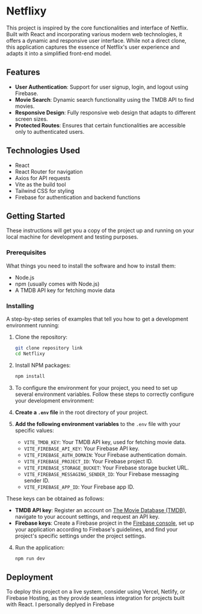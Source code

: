 # Netflixy

This project is inspired by the core functionalities and interface of Netflix. Built with React and incorporating various modern web technologies, it offers a dynamic and responsive user interface. While not a direct clone, this application captures the essence of Netflix's user experience and adapts it into a simplified front-end model.

## Features

- **User Authentication**: Support for user signup, login, and logout using Firebase.
- **Movie Search**: Dynamic search functionality using the TMDB API to find movies.
- **Responsive Design**: Fully responsive web design that adapts to different screen sizes.
- **Protected Routes**: Ensures that certain functionalities are accessible only to authenticated users.

## Technologies Used

- React
- React Router for navigation
- Axios for API requests
- Vite as the build tool
- Tailwind CSS for styling
- Firebase for authentication and backend functions

## Getting Started

These instructions will get you a copy of the project up and running on your local machine for development and testing purposes.

### Prerequisites

What things you need to install the software and how to install them:

- Node.js
- npm (usually comes with Node.js)
- A TMDB API key for fetching movie data

### Installing

A step-by-step series of examples that tell you how to get a development environment running:

1. Clone the repository:
   ```bash
   git clone repository link
   cd Netflixy
2. Install NPM packages:
   ```bash
   npm install
3. To configure the environment for your project, you need to set up several environment variables. Follow these steps to correctly configure your development environment:

1. **Create a `.env` file** in the root directory of your project.

2. **Add the following environment variables** to the `.env` file with your specific values:

   - `VITE_TMDB_KEY`: Your TMDB API key, used for fetching movie data.
   - `VITE_FIREBASE_API_KEY`: Your Firebase API key.
   - `VITE_FIREBASE_AUTH_DOMAIN`: Your Firebase authentication domain.
   - `VITE_FIREBASE_PROJECT_ID`: Your Firebase project ID.
   - `VITE_FIREBASE_STORAGE_BUCKET`: Your Firebase storage bucket URL.
   - `VITE_FIREBASE_MESSAGING_SENDER_ID`: Your Firebase messaging sender ID.
   - `VITE_FIREBASE_APP_ID`: Your Firebase app ID.

These keys can be obtained as follows:
- **TMDB API key**: Register an account on [The Movie Database (TMDB)](https://www.themoviedb.org/account/signup), navigate to your account settings, and request an API key.
- **Firebase keys**: Create a Firebase project in the [Firebase console](https://console.firebase.google.com/), set up your application according to Firebase's guidelines, and find your project's specific settings under the project settings.
4. Run the application:
   ```bash
   npm run dev
## Deployment
To deploy this project on a live system, consider using Vercel, Netlify, or Firebase Hosting, as they provide seamless integration for projects built with React. I personally deplyed in Firebase
